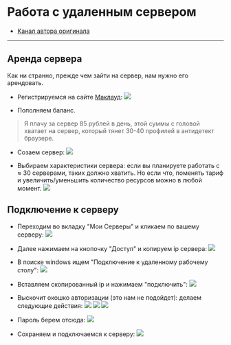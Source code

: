 # Работа с удаленным сервером
- [Канал автора оригинала](https://t.me/earlyberkut)
---

## Аренда сервера
Как ни странно, прежде чем зайти на сервер, нам нужно его арендовать.

- Регистрируемся на сайте [Маклауд](https://macloud.ru/):
![](https://telegra.ph/file/f4303b44856a1360cbc5a.png)

- Пополняем баланс.
> Я плачу за сервер 85 рублей в день, этой суммы с головой хватает на сервер, который тянет 30-40 профилей в антидетект браузере.

- Созаем сервер:
![](https://telegra.ph/file/d82d43958a7d0f6770e59.png)
  
- Выбираем характеристики сервера: если вы планируете работать с ≈ 30 серверами, таких должно хватить. Но если что, поменять тариф и увеличить/уменьшить количество ресурсов можно в любой момент.
![](https://telegra.ph/file/d41b893853c2192feb169.png)

## Подключение к серверу
- Переходим во вкладку "Мои Серверы" и кликаем по вашему серверу:
![](https://telegra.ph/file/e517ce6edeaada87a0e78.png)

- Далее нажимаем на кнопочку "Доступ" и копируем ip сервера:
![](https://telegra.ph/file/49f50012ebbf771a99b1a.png)  

- В поиске windows ищем "Подключение к удаленному рабочему столу":
![](https://telegra.ph/file/32cc44406bebe7d712663.png)

- Вставляем скопированный ip и нажимаем "подключить":
![](https://telegra.ph/file/8f3ae99413304f87766e3.png)

- Выскочит окошко авторизации (это нам не подойдет): делаем следующие действия:
![](https://telegra.ph/file/81928d20e1877b1dddef7.png)
![](https://telegra.ph/file/d96c8db020c4ad9df7e4c.png)
![](https://telegra.ph/file/a15d6dabb9a307e34bd49.png)

- Пароль берем отсюда:
![](https://telegra.ph/file/61181ffea0e42d077e0c4.png)

- Сохраняем и подключаемся к серверу:
![](https://telegra.ph/file/1bfea7a3235983a2e0ef7.png)
